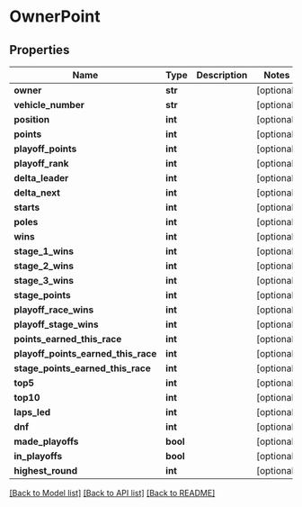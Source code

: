 # OwnerPoint

## Properties
Name | Type | Description | Notes
------------ | ------------- | ------------- | -------------
**owner** | **str** |  | [optional] 
**vehicle_number** | **str** |  | [optional] 
**position** | **int** |  | [optional] 
**points** | **int** |  | [optional] 
**playoff_points** | **int** |  | [optional] 
**playoff_rank** | **int** |  | [optional] 
**delta_leader** | **int** |  | [optional] 
**delta_next** | **int** |  | [optional] 
**starts** | **int** |  | [optional] 
**poles** | **int** |  | [optional] 
**wins** | **int** |  | [optional] 
**stage_1_wins** | **int** |  | [optional] 
**stage_2_wins** | **int** |  | [optional] 
**stage_3_wins** | **int** |  | [optional] 
**stage_points** | **int** |  | [optional] 
**playoff_race_wins** | **int** |  | [optional] 
**playoff_stage_wins** | **int** |  | [optional] 
**points_earned_this_race** | **int** |  | [optional] 
**playoff_points_earned_this_race** | **int** |  | [optional] 
**stage_points_earned_this_race** | **int** |  | [optional] 
**top5** | **int** |  | [optional] 
**top10** | **int** |  | [optional] 
**laps_led** | **int** |  | [optional] 
**dnf** | **int** |  | [optional] 
**made_playoffs** | **bool** |  | [optional] 
**in_playoffs** | **bool** |  | [optional] 
**highest_round** | **int** |  | [optional] 

[[Back to Model list]](../README.md#documentation-for-models) [[Back to API list]](../README.md#documentation-for-api-endpoints) [[Back to README]](../README.md)

